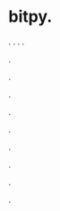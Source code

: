 # bitpy.
.
.
.
.












.






















































.
























.



























.

















































































.































































.































































































.















.

































































.
